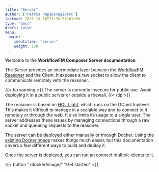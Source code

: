 ```yaml
---
title: "Server"
author: ["Petros Papapanagiotou"]
lastmod: 2021-10-18T23:36:57+01:00
type: "docs"
draft: false
menu:
  main:
    identifier: "server"
    weight: 100
---
```


Welcome to the **WorkflowFM Composer Server documentation**.

The Server provides an intermediate layer between the [WorkflowFM Reasoner](http://docs.workflowfm.com/workflowfm-reasoner/) and the Client. It exposes a raw socket to allow the client to communicate remotely with the reasoner.

{{< tip warning >}}
The server is currently insecure for public use. Avoid deploying it in a public server or outside a firewall.
{{< /tip >}}

The reasoner is based on [HOL Light](https://github.com/jrh13/hol-light), which runs on the OCaml toplevel. This makes it difficult to manage in a scalable way and to connect to it remotely or through the web. It also limits its usage to a single user. The server addresses these issues by managing connections through a raw socket and queueing requests to the reasoner.

The server can be deployed either manually or through Docker. Using the [existing Docker image](https://github.com/workflowfm/workflowfm-composer/pkgs/container/composer-server) makes things much easier, but this documentation covers a few different ways to build and deploy it.

Once the server is deployed, you can run an connect multiple [clients](../client) to it.

{{< button "./docker/image/" "Get started" >}}
